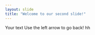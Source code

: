 ```yaml
---
layout: slide
title: "Welcome to our second slide!"
---
```

Your text
Use the left arrow to go back!
hh
